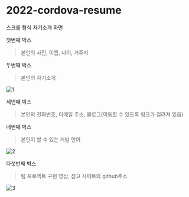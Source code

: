 # 2022-cordova-resume

스크롤 형식 자기소개 화면

첫번째 박스
> 본인의 사진, 이름, 나이, 거주지

두번째 박스
> 본인의 자기소개

![1](https://user-images.githubusercontent.com/90297003/204463633-6527d829-aad1-494a-b2e4-4580a8f706f4.png)

세번째 박스
> 본인의 전화번호, 이메일 주소, 블로그(이동할 수 있도록 링크가 걸려져 있음)

네번째 박스
> 본인이 할 수 있는 개발 언어.

![2](https://user-images.githubusercontent.com/90297003/204463642-fc0a6624-a937-4db4-8c61-408534cef6fe.png)

다섯번째 박스
> 팀 프로젝트 구현 영상, 참고 사이트와 github주소

![3](https://user-images.githubusercontent.com/90297003/204463648-880c8b43-f3c3-4d48-85bc-fbe617fb3e33.png)
